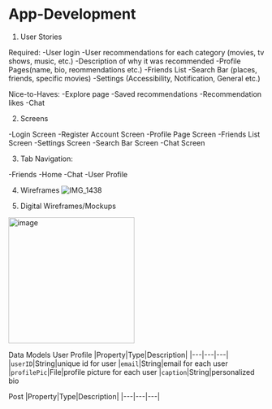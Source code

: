# App-Development

1. User Stories

  Required:
    -User login 
    -User recommendations for each category (movies, tv shows, music, etc.)
    -Description of why it was recommended
    -Profile Pages(name, bio, reommendations etc.)
    -Friends List
    -Search Bar (places, friends, specific movies)
    -Settings (Accessibility, Notification, General etc.)
    
  Nice-to-Haves:
    -Explore page
    -Saved recommendations
    -Recommendation likes
    -Chat 
    
2. Screens

  -Login Screen
  -Register Account Screen
  -Profile Page Screen
  -Friends List Screen
  -Settings Screen
  -Search Bar Screen
  -Chat Screen
		
  
  
3. Tab Navigation:
 
  -Friends
  -Home
  -Chat
  -User Profile
	
4. Wireframes
![IMG_1438](https://user-images.githubusercontent.com/70450120/193641889-6c40af91-6e28-48df-a849-acacff7c932f.jpg)

5. Digital Wireframes/Mockups
<img width="248" alt="image" src="https://user-images.githubusercontent.com/70450120/193645598-1377b93f-7996-4f97-ad57-21f687bed86c.png">


Data Models
User Profile
|Property|Type|Description| 
|---|---|---|
|`userID`|String|unique id for user
|`email`|String|email for each user
|`profilePic`|File|profile picture for each user
|`caption`|String|personalized bio

Post
|Property|Type|Description| 
|---|---|---|






